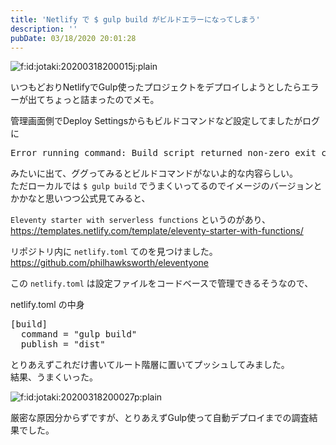 ```yaml
---
title: 'Netlify で $ gulp build がビルドエラーになってしまう'
description: ''
pubDate: 03/18/2020 20:01:28
---
```


<p><span itemscope itemtype="http://schema.org/Photograph"><img src="https://cdn-ak.f.st-hatena.com/images/fotolife/j/jotaki/20200318/20200318200015.jpg" alt="f:id:jotaki:20200318200015j:plain" title="f:id:jotaki:20200318200015j:plain" class="hatena-fotolife" itemprop="image"></span></p>

<p>いつもどおりNetlifyでGulp使ったプロジェクトをデプロイしようとしたらエラーが出てちょっと詰まったのでメモ。</p>

<p>管理画面側でDeploy Settingsからもビルドコマンドなど設定してましたがログに</p>

<pre class="code" data-lang="" data-unlink>Error running command: Build script returned non-zero exit code: 127</pre>

<p>みたいに出て、ググってみるとビルドコマンドがないよ的な内容らしい。  <br />
ただローカルでは <code>$ gulp build</code> でうまくいってるのでイメージのバージョンとかかなと思いつつ公式見てみると、</p>

<p><code>Eleventy starter with serverless functions</code> というのがあり、<br />
<a href="https://templates.netlify.com/template/eleventy-starter-with-functions/">https://templates.netlify.com/template/eleventy-starter-with-functions/</a></p>

<p>リポジトリ内に <code>netlify.toml</code> てのを見つけました。<br />
<a href="https://github.com/philhawksworth/eleventyone">https://github.com/philhawksworth/eleventyone</a></p>

<p>この <code>netlify.toml</code> は設定ファイルをコードベースで管理できるそうなので、</p>

<p>netlify.toml の中身</p>

<pre class="code toml" data-lang="toml" data-unlink>[build]
  command = &#34;gulp build&#34;
  publish = &#34;dist&#34;</pre>

<p>とりあえずこれだけ書いてルート階層に置いてプッシュしてみました。<br />
結果、うまくいった。</p>

<p><span itemscope itemtype="http://schema.org/Photograph"><img src="/images/hatena/20200318200027.png" alt="f:id:jotaki:20200318200027p:plain" title="f:id:jotaki:20200318200027p:plain" class="hatena-fotolife" itemprop="image"></span></p>

<p>厳密な原因分からずですが、とりあえずGulp使って自動デプロイまでの調査結果でした。</p>
